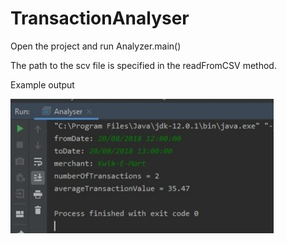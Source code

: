 # TransactionAnalyser

Open the project and run Analyzer.main()

The path to the scv file is specified in the readFromCSV method.

Example output

![Screenshot](https://github.com/svetaukiyo/TransactionAnalyser/blob/master/TransactionAnalyser/src/resources/screenshot.jpg)
